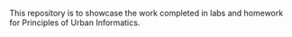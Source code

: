 This repository is to showcase the work completed in labs and homework for Principles of Urban Informatics.